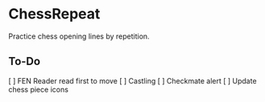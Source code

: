 # ChessRepeat

Practice chess opening lines by repetition.

## To-Do

[ ] FEN Reader read first to move
[ ] Castling
[ ] Checkmate alert
[ ] Update chess piece icons
